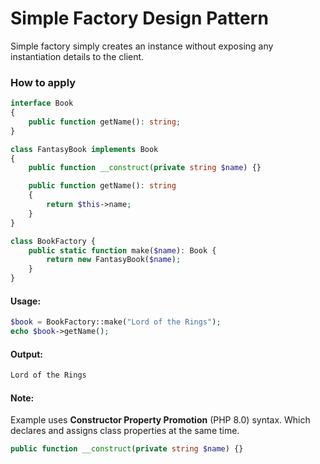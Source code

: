 # Simple Factory Design Pattern
Simple factory simply creates an instance without exposing any instantiation details to the client.

### How to apply

```php
interface Book
{
    public function getName(): string;
}

class FantasyBook implements Book
{
    public function __construct(private string $name) {}

    public function getName(): string
    {
        return $this->name;
    }
}
```

```php
class BookFactory {
    public static function make($name): Book {
        return new FantasyBook($name);
    }
}
```

#### Usage:
```php
$book = BookFactory::make("Lord of the Rings");
echo $book->getName();
```

#### Output:
```txt
Lord of the Rings
```

#### Note:
Example uses **Constructor Property Promotion** (PHP 8.0) syntax. Which declares and assigns class properties at the same time.

```php
public function __construct(private string $name) {}
```

